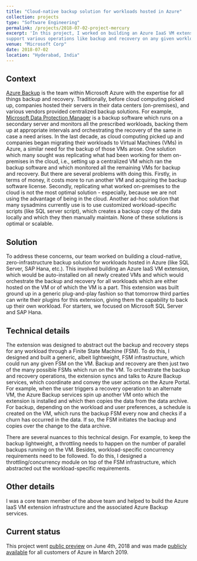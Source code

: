 ```yaml
---
title: "Cloud-native backup solution for workloads hosted in Azure"
collection: projects
type: "Software Engineering"
permalink: /projects/2018-07-02-project-mercury
excerpt: 'In this project, I worked on building an Azure IaaS VM extension to deliver on cloud-native, zero-infrastructure backup solution for workloads hosted in Azure (like SQL Server, SAP Hana etc.). To do this, I designed and built key infrastructural components of the extension to
support various operations like backup and recovery on any given workload. This service was released [publicly](https://azure.microsoft.com/en-us/blog/azure-backup-for-sql-server-in-azure-virtual-machines-now-generally-available/) for all customers of Azure in March 2019.'
venue: "Microsoft Corp"
date: 2018-07-02
location: "Hyderabad, India"
---
```


## Context
[Azure Backup](https://azure.microsoft.com/en-in/services/backup/) is the team within Microsoft Azure with the expertise for all things backup and recovery. Traditionally, before cloud computing picked up, companies hosted their servers in their data centers (on-premises), and various vendors provided centralized backup solutions. For example, [Microsoft Data Protection Manager](https://docs.microsoft.com/en-us/system-center/dpm/dpm-overview?view=sc-dpm-1801) is a backup software which runs on a secondary server and monitors all the prescribed workloads, backing them up at appropriate intervals and orchestrating the recovery of the same in case a need arises. In the last decade, as cloud computing picked up and companies began migrating their workloads to Virtual Machines (VMs) in Azure, a similar need for the backup of those VMs arose. One solution which many sought was replicating what had been working for them on-premises in the cloud, i.e., setting up a centralized VM which ran the backup software and which monitored all the remaining VMs for backup and recovery. But there are several problems with doing this. Firstly, in terms of money, it costs more to run another VM and acquiring the backup software license. Secondly, replicating what worked on-premises to the cloud is not the most optimal solution - especially, because we are not using the advantage of being in the cloud. Another ad-hoc solution that many sysadmins currently use is to use customized workload-specific scripts (like SQL server script), which creates a backup copy of the data locally and which they then manually maintain. None of these solutions is optimal or scalable.

## Solution
To address these concerns, our team worked on building a cloud-native, zero-infrastructure backup solution for workloads hosted in Azure (like SQL Server, SAP Hana, etc.). This involved building an Azure IaaS VM extension, which would be auto-installed on all newly created VMs and which would orchestrate the backup and recovery for all workloads which are either hosted on the VM or of which the VM is a part. This extension was built ground up in a generic plug-and-play fashion so that tomorrow third parties can write their plugins for this extension, giving them the capability to back up their own workload. For starters, we focused on Microsoft SQL Server and SAP Hana. 

## Technical details
The extension was designed to abstract out the backup and recovery steps for any workload through a Finite State Machine (FSM). To do this, I designed and built a generic, albeit lightweight, FSM infrastructure, which could run any given FSM on the VM. Backup and recovery are then just two of the many possible FSMs which run on the VM. To orchestrate the backup and recovery operations, the extension syncs and talks to Azure Backup services, which coordinate and convey the user actions on the Azure Portal. For example, when the user triggers a recovery operation to an alternate VM, the Azure Backup services spin up another VM onto which the extension is installed and which then copies the data from the data archive. For backup, depending on the workload and user preferences, a schedule is created on the VM, which runs the backup FSM every now and checks if a churn has occurred in the data. If so, the FSM initiates the backup and copies over the change to the data archive. 

There are several nuances to this technical design. For example, to keep the backup lightweight, a throttling needs to happen on the number of parallel backups running on the VM. Besides, workload-specific concurrency requirements need to be followed. To do this, I designed a throttling/concurrency module on top of the FSM infrastructure, which abstracted out the workload-specific requirements. 

## Other details
I was a core team member of the above team and helped to build the Azure IaaS VM extension infrastructure and the associated Azure Backup services.

## Current status
This project went [public preview](https://azure.microsoft.com/en-in/blog/why-you-should-bet-on-azure-for-your-infrastructure-needs-today-and-in-the-future/) on June 4th, 2018 and was made [publicly available](https://azure.microsoft.com/en-us/blog/azure-backup-for-sql-server-in-azure-virtual-machines-now-generally-available/) for all customers of Azure in March 2019.
